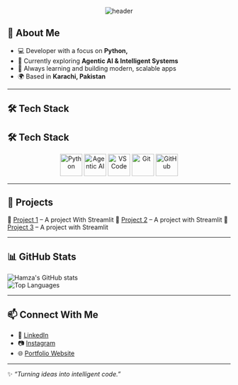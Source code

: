 <p align="center">
  <img src="https://capsule-render.vercel.app/api?type=waving&height=200&text=👨‍💻%20Muhammad%20Hamza&fontSize=50&fontColor=ffffff&fontAlignY=35&animation=fadeIn&color=0:0EF7F7,100:6A0DAD" alt="header"/>
</p>




## 🚀 About Me
- 💻 Developer with a focus on **Python,**
- 🧠 Currently exploring **Agentic AI & Intelligent Systems**
- 🌱 Always learning and building modern, scalable apps
- 🌍 Based in **Karachi, Pakistan**

---

## 🛠️ Tech Stack
## 🛠️ Tech Stack
<p align="center">
  <!-- Python -->
  <img src="https://cdn.jsdelivr.net/gh/devicons/devicon/icons/python/python-original.svg" alt="Python" width="50" height="50"/>
  
  <!-- Agentic AI (OpenAI logo) -->
  <img src="https://upload.wikimedia.org/wikipedia/commons/4/4d/OpenAI_Logo.svg" alt="Agentic AI" width="50" height="50"/>
  
  <!-- VS Code -->
  <img src="https://cdn.jsdelivr.net/gh/devicons/devicon/icons/vscode/vscode-original.svg" alt="VS Code" width="50" height="50"/>
  
  <!-- Git -->
  <img src="https://cdn.jsdelivr.net/gh/devicons/devicon/icons/git/git-original.svg" alt="Git" width="50" height="50"/>
  
  <!-- GitHub -->
  <img src="https://cdn.jsdelivr.net/gh/devicons/devicon/icons/github/github-original.svg" alt="GitHub" width="50" height="50"/>
</p>

---

## 📌 Projects
🔹 [Project 1](bmi-calu.streamlit.app/) – A project With Streamlit
🔹 [Project 2](https://password-generator-by-hamza.streamlit.app/) – A project with Streamlit
🔹 [Project 3](https://hamza-site.streamlit.app/) – A project with Streamlit 

 

---

## 📊 GitHub Stats
![Hamza's GitHub stats](https://github-readme-stats.vercel.app/api?username=Muhammad-hamza15&show_icons=true&theme=radical)  
![Top Languages](https://github-readme-stats.vercel.app/api/top-langs/?username=Muhammad-hamza15&layout=compact&theme=radical)

---

## 📫 Connect With Me
- 💼 [LinkedIn](www.linkedin.com/in/muhammad-hamza-050065317)
- 📷 [Instagram](https://www.instagram.com/ham_za.o6/)  
- 🌐 [Portfolio Website](#)  

---

✨ _“Turning ideas into intelligent code.”_
